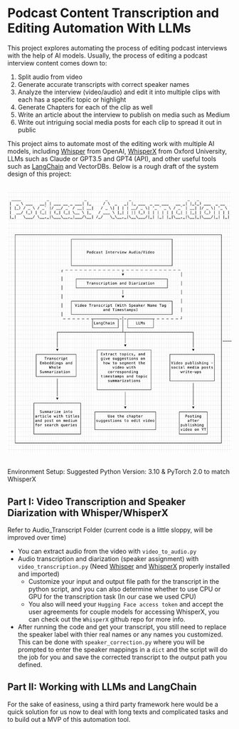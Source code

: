 # Podcast Content Transcription and Editing Automation With LLMs

This project explores automating the process of editing podcast interviews with the help of AI models.
Usually, the process of editing a podcast interview content comes down to:

1. Split audio from video
2. Generate accurate transcripts with correct speaker names
3. Analyze the interview (video/audio) and edit it into multiple clips with each has a specific topic or highlight
4. Generate Chapters for each of the clip as well
5. Write an article about the interview to publish on media such as Medium
6. Write out intriguing social media posts for each clip to spread it out in public

This project aims to automate most of the editing work with multiple AI models, including [Whisper](https://github.com/openai/whisper) from OpenAI, [WhisperX](https://github.com/m-bain/whisperX) from Oxford University, LLMs such as Claude or GPT3.5 and GPT4 (API), and other useful tools such as [LangChain](https://python.langchain.com/docs/get_started/introduction.html) and VectorDBs.
Below is a rough draft of the system design of this project:<br><br>

![Workflow](./SysDesign.png)<br><br>

Environment Setup:
Suggested Python Version: 3.10 & PyTorch 2.0 to match WhisperX

## Part I: Video Transcription and Speaker Diarization with Whisper/WhisperX

Refer to Audio_Transcript Folder (current code is a little sloppy, will be improved over time)

- You can extract audio from the video with `video_to_audio.py`
- Audio transcription and diarization (speaker assignment) with `video_transcription.py` (Need [Whisper](https://github.com/openai/whisper) and [WhisperX](https://github.com/m-bain/whisperX) properly installed and imported)
  - Customize your input and output file path for the transcript in the python script, and you can also determine whether to use CPU or GPU for the transcription task (In our case we used CPU)
  - You also will need your `Hugging Face access token` and accept the user agreements for couple models for accessing WhisperX, you can check out the `WhisperX` github repo for more info.
- After running the code and get your transcript, you still need to replace the speaker label with thier real names or any names you customized. This can be done with `speaker_correction.py` where you will be prompted to enter the speaker mappings in a `dict` and the script will do the job for you and save the corrected transcript to the output path you defined.

## Part II: Working with LLMs and LangChain

For the sake of easiness, using a third party framework here would be a quick solution for us now to deal with long texts and complicated tasks and to build out a MVP of this automation tool.
